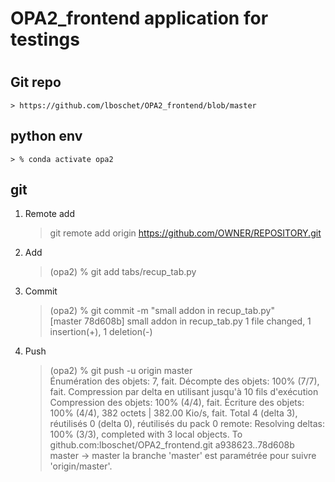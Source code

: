 
#
# OPA2_frontend application for testings
#

## Git repo

    > https://github.com/lboschet/OPA2_frontend/blob/master

## python env 

    > % conda activate opa2

## git 

1) Remote add

    > git remote add origin https://github.com/OWNER/REPOSITORY.git

2) Add

    > (opa2) % git add tabs/recup_tab.py                   

3) Commit 

    > (opa2) %  git commit -m "small addon in recup_tab.py"  
    [master 78d608b] small addon in recup_tab.py
    1 file changed, 1 insertion(+), 1 deletion(-)

4) Push

    > (opa2) % git push -u origin master                    
    Énumération des objets: 7, fait.
    Décompte des objets: 100% (7/7), fait.
    Compression par delta en utilisant jusqu'à 10 fils d'exécution
    Compression des objets: 100% (4/4), fait.
    Écriture des objets: 100% (4/4), 382 octets | 382.00 Kio/s, fait.
    Total 4 (delta 3), réutilisés 0 (delta 0), réutilisés du pack 0
    remote: Resolving deltas: 100% (3/3), completed with 3 local objects.
    To github.com:lboschet/OPA2_frontend.git
    a938623..78d608b  master -> master
    la branche 'master' est paramétrée pour suivre 'origin/master'.